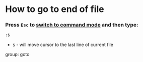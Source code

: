 # How to go to end of file

### Press `Esc` to [switch to command mode](/vim/how-to-switch-to-command-mode) and then type:

```bash
:$
```

- `$` - will move cursor to the last line of current file

group: goto


